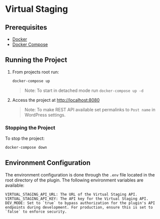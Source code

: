 # Virtual Staging

## Prerequisites

- [Docker](https://www.docker.com/)
- [Docker Compose](https://docs.docker.com/compose/)

## Running the Project

1. From projects root run:

    ```bash
    docker-compose up
    ```

    > Note: To start in detached mode run `docker-compose up -d`

2. Access the project at [http://localhost:8080](http://localhost:8080)

    > Note: To make REST API available set permalinks to `Post name` in WordPress settings.

### Stopping the Project

To stop the project:

```bash
docker-compose down
```

## Environment Configuration

The environment configuration is done through the `.env` file located in the root directory of the plugin. The following environment variables are available:

```dotenv
VIRTUAL_STAGING_API_URL: The URL of the Virtual Staging API.
VIRTUAL_STAGING_API_KEY: The API key for the Virtual Staging API.
DEV_MODE: Set to `true` to bypass authorization for the plugin's API endpoints during development. For production, ensure this is set to `false` to enforce security.
```
